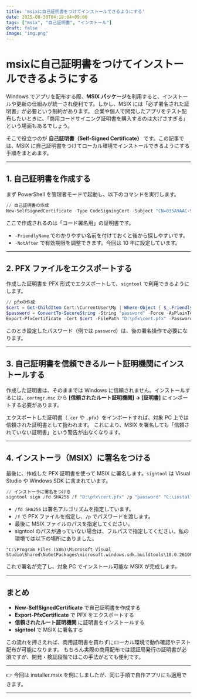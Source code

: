 ```yaml
---
title: 'msixに自己証明書をつけてインストールできるようにする'
date: 2025-08-30T04:18:04+09:00
tags: ["msix", "自己証明書", "インストール"]
draft: false
image: "img.png"
---
```


# msixに自己証明書をつけてインストールできるようにする

Windows でアプリを配布する際、**MSIX パッケージ**を利用すると、インストールや更新の仕組みが統一され便利です。しかし、MSIX には「必ず署名された証明書」が必要という制約があります。
企業や個人で開発したアプリをテスト配布したいときに、「商用コードサイニング証明書を購入するのは大げさすぎる」という場面もあるでしょう。

そこで役立つのが **自己証明書（Self-Signed Certificate）** です。この記事では、MSIX に自己証明書をつけてローカル環境でインストールできるようにする手順をまとめます。

---

## 1. 自己証明書を作成する

まず PowerShell を管理者モードで起動し、以下のコマンドを実行します。

```powershell
// 自己証明書の作成
New-SelfSignedCertificate -Type CodeSigningCert -Subject "CN=035A9AAC-915B-4CE1-AE39-1A101BED42F5" -CertStoreLocation Cert:\CurrentUser\My -NotAfter (Get-Date).AddYears(10) -KeyUsage DigitalSignature -FriendlyName "kenjinote"
```

ここで作成されるのは「コード署名用」の証明書です。

* `-FriendlyName` でわかりやすい名前を付けておくと後から探しやすいです。
* `-NotAfter` で有効期限を調整できます。今回は 10 年に設定しています。

---

## 2. PFX ファイルをエクスポートする

作成した証明書を PFX 形式でエクスポートして、`signtool` で利用できるようにします。

```powershell
// pfxの作成
$cert = Get-ChildItem Cert:\CurrentUser\My | Where-Object { $_.FriendlyName -eq "kenjinote" }
$password = ConvertTo-SecureString -String "password" -Force -AsPlainText
Export-PfxCertificate -Cert $cert -FilePath "D:\pfx\cert.pfx" -Password $password
```

このとき設定したパスワード（例では `password`）は、後の署名操作で必要になります。

---

## 3. 自己証明書を信頼できるルート証明機関にインストールする

作成した証明書は、そのままでは Windows に信頼されません。インストールするには、`certmgr.msc` から **\[信頼されたルート証明機関] → \[証明書]** にインポートする必要があります。

エクスポートした証明書（`.cer` や `.pfx`）をインポートすれば、対象 PC 上では信頼された証明書として扱われます。
これにより、MSIX を署名しても「信頼されていない証明書」という警告が出なくなります。

---

## 4. インストーラ（MSIX）に署名をつける

最後に、作成した PFX 証明書を使って MSIX に署名します。`signtool` は Visual Studio や Windows SDK に含まれています。

```powershell
// インストーラに署名をつける
signtool sign /fd SHA256 /f "D:\pfx\cert.pfx" /p "password" "C:\installer\installer.msix"
```

* `/fd SHA256` は署名アルゴリズムを指定しています。
* `/f` で PFX ファイルを指定し、`/p` でパスワードを渡します。
* 最後に MSIX ファイルのパスを指定してください。
* signtool のパスが通っていない場合は、フルパスで指定してください。私の環境では以下の場所にありました。

```
"C:\Program Files (x86)\Microsoft Visual Studio\Shared\NuGetPackages\microsoft.windows.sdk.buildtools\10.0.26100.1742\bin\10.0.26100.0\x64\signtool.exe"
```

これで署名が完了し、対象 PC でインストール可能な MSIX が完成します。

---

## まとめ

* **New-SelfSignedCertificate** で自己証明書を作成する
* **Export-PfxCertificate** で PFX をエクスポートする
* **信頼されたルート証明機関** に証明書をインストールする
* **signtool** で MSIX に署名する

この流れを押さえれば、商用証明書を買わずにローカル環境で動作確認やテスト配布が可能になります。
もちろん実際の商用配布では認証局発行の証明書が必須ですが、開発・検証段階ではこの手法がとても便利です。

---

👉 今回は installer.msix を例にしましたが、同じ手順で自作アプリにも適用できます。

---
